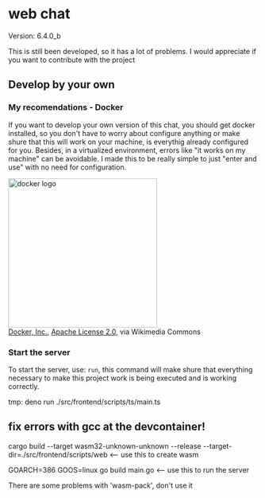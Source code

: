 ﻿# web chat

Version: 6.4.0_b

This is still been developed, so it has a lot of problems. I would appreciate if you want to contribute with the project

## Develop by your own

### My recomendations - Docker

If you want to develop your own version of this chat, you should get docker installed, so you don't have to worry about configure anything or make shure that this will work on your machine, is everythig already configured for you. Besides, in a virtualized environment, errors like "it works on my machine" can be avoidable. I made this to be really simple to just "enter and use" with no need for configuration. <!--fuck the history that was deleted because of him, how could he do that with me?-->

<img src="https://upload.wikimedia.org/wikipedia/commons/7/70/Docker_logo.png?20240428132226" alt="docker logo" width="300px"><br/>
<a href="https://commons.wikimedia.org/wiki/File:Docker_logo.png">Docker, Inc.</a>, <a href="http://www.apache.org/licenses/LICENSE-2.0">Apache License 2.0</a>, via Wikimedia Commons

### Start the server

To start the server, use: `run`, this command will make shure that everything necessary to make this project work is being executed and is working correctly.

tmp: deno run ./src/frontend/scripts/ts/main.ts


## fix errors with gcc at the devcontainer!
cargo build --target wasm32-unknown-unknown --release --target-dir=./src/frontend/scripts/web <-- use this to create wasm

GOARCH=386 GOOS=linux go build main.go <-- use this to run the server

There are some problems with 'wasm-pack', don't use it